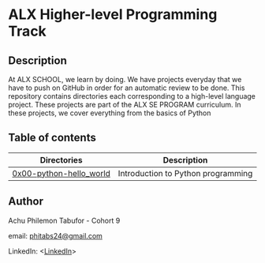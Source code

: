 # ALX Higher-level Programming Track #

## Description ##

At ALX SCHOOL, we learn by doing. We have projects everyday that we have to push on GitHub in order for an automatic review to be done.
This repository contains directories each corresponding to a high-level language project.
These projects are part of the ALX SE PROGRAM curriculum.
In these projects, we cover everything from the basics of Python

## Table of contents ##

Directories | Description
----------- | -----------
[0x00-python-hello_world](./0x00-python-hello_world) | Introduction to Python programming

## Author ##

Achu Philemon Tabufor - Cohort 9

email: phitabs24@gmail.com

LinkedIn: <[LinkedIn]>

[LinkedIn]: https://linkedin.com/achu.philemo
